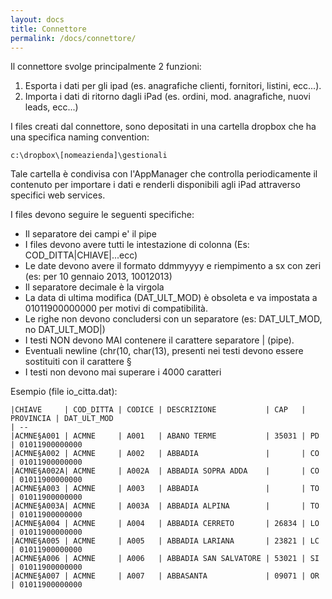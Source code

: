 ```yaml
---
layout: docs
title: Connettore
permalink: /docs/connettore/
---
```

Il connettore svolge principalmente 2 funzioni:

1. Esporta i dati per gli ipad (es. anagrafiche clienti, fornitori, listini, ecc...).
2. Importa i dati di ritorno dagli iPad (es. ordini, mod. anagrafiche, nuovi leads, ecc...)

I files creati dal connettore, sono depositati in una cartella dropbox che ha una specifica naming convention:

    c:\dropbox\[nomeazienda]\gestionali

Tale cartella è condivisa con l'AppManager che controlla periodicamente il contenuto per importare i dati e renderli disponibili agli iPad attraverso specifici web services.

I files devono seguire le seguenti specifiche:

* Il separatore dei campi e' il pipe
* I files devono avere tutti le intestazione di colonna (Es: COD_DITTA|CHIAVE|...ecc)
* Le date devono avere il formato ddmmyyyy e riempimento a sx con zeri (es: per 10 gennaio 2013, 10012013)
* Il separatore decimale è la virgola
* La data di ultima modifica (DAT_ULT_MOD) è obsoleta e va impostata a 01011900000000 per motivi di compatibilità.
* Le righe non devono concludersi con un separatore (es: DAT_ULT_MOD, no DAT_ULT_MOD|)
* I testi NON devono MAI contenere il carattere separatore | (pipe).
* Eventuali newline (chr(10, char(13), presenti nei testi devono essere sostituiti con il carattere §
* I testi non devono mai superare i 4000 caratteri

Esempio (file io_citta.dat):

```
|CHIAVE     | COD_DITTA | CODICE | DESCRIZIONE           | CAP   | PROVINCIA | DAT_ULT_MOD
| --
|ACMNE§A001 | ACMNE     | A001   | ABANO TERME           | 35031 | PD        | 01011900000000
|ACMNE§A002 | ACMNE     | A002   | ABBADIA               |       | CO        | 01011900000000
|ACMNE§A002A| ACMNE     | A002A  | ABBADIA SOPRA ADDA    |       | CO        | 01011900000000
|ACMNE§A003 | ACMNE     | A003   | ABBADIA               |       | TO        | 01011900000000
|ACMNE§A003A| ACMNE     | A003A  | ABBADIA ALPINA        |       | TO        | 01011900000000
|ACMNE§A004 | ACMNE     | A004   | ABBADIA CERRETO       | 26834 | LO        | 01011900000000
|ACMNE§A005 | ACMNE     | A005   | ABBADIA LARIANA       | 23821 | LC        | 01011900000000
|ACMNE§A006 | ACMNE     | A006   | ABBADIA SAN SALVATORE | 53021 | SI        | 01011900000000
|ACMNE§A007 | ACMNE     | A007   | ABBASANTA             | 09071 | OR        | 01011900000000

```
